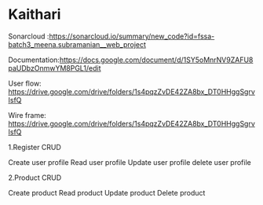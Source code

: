 # Kaithari 

Sonarcloud :https://sonarcloud.io/summary/new_code?id=fssa-batch3_meena.subramanian__web_project

Documentation:https://docs.google.com/document/d/1SY5oMnrNV9ZAFU8paUDbzOnmwYM8PGL1/edit

User flow: https://drive.google.com/drive/folders/1s4pqzZvDE42ZA8bx_DT0HHggSgrvIsfQ

Wire frame: https://drive.google.com/drive/folders/1s4pqzZvDE42ZA8bx_DT0HHggSgrvIsfQ


1.Register CRUD
  
  Create user profile
  Read user profile
  Update user profile
  delete user profile


2.Product CRUD

   Create product
   Read  product
   Update product
   Delete product
